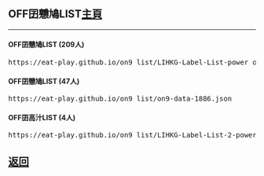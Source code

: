<h2>OFF囝戇鳩LIST<a href="https://bit.ly/lihkg_on9_list">主頁</a></h2>
<hr />

<h4>OFF囝戇鳩LIST (209人)</h4>
<div class="off_on9_list1"><pre>https://eat-play.github.io/on9_list/LIHKG-Label-List-power_off-1886.json</pre></div>
<h4>OFF囝戇鳩LIST (47人)</h4>
<div class="off_on9_list2"><pre>https://eat-play.github.io/on9_list/on9-data-1886.json </pre></div>
<h4>OFF囝高汁LIST (4人)</h4>
<div class="off_on9_list3"><pre>https://eat-play.github.io/on9_list/LIHKG-Label-List-2-power_off-1886.json </pre></div>

<h2><a href="./">返回</a></h2>
